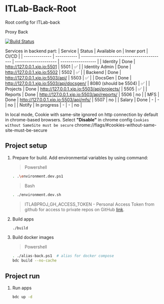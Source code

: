 # ITLab-Back-Root
Root config for ITLab-back

Proxy Back

[![Build Status](https://dev.azure.com/rtuitlab/RTU%20IT%20Lab/_apis/build/status/ITLab/ITLab-Back-Root?branchName=master)](https://dev.azure.com/rtuitlab/RTU%20IT%20Lab/_build/latest?definitionId=142&branchName=master)

Services in backend part:
| Service        | Status      | Available on                               | Inner port            | CI/CD              |
| -------------- | ----------- | ------------------------------------------ | --------------------- | ------------------ |
| Identity       | Done        | http://127.0.0.1.xip.io:5501               | 5501                  | :white_check_mark: |
| Identity Admin | Done        | http://127.0.0.1.xip.io:5502               | 5502                  | :white_check_mark: |
| Backend        | Done        | http://127.0.0.1.xip.io:5503/api/          | 5503                  | :white_check_mark: |
| DocsGen        | Done        | http://127.0.0.1.xip.io:5503/api/docsgen/  | 8080 (should be 5504) | :white_check_mark: |
| Projects       | Done        | http://127.0.0.1.xip.io:5503/api/projects/ | 5505                  | :white_check_mark: |
| Reports        | Done        | http://127.0.0.1.xip.io:5503/api/reports/  | 5506                  | no                 |
| MFS            | Done        | http://127.0.0.1.xip.io:5503/api/mfs/      | 5507                  | no                 |
| Salary         | Done        | -                                          | -                     | no                 |
| Notify         | In progress | -                                          | -                     | no                 |

In local mode, Cookie with same-site ignored on http connection by default in chrome-based browsers. Select **"Disable"** in chrome config `Cookies without SameSite must be secure` chrome://flags/#cookies-without-same-site-must-be-secure

## Project setup

1. Prepare for build. Add environmental variables by using command:
    > Powershell
    ```bash
    . .\environment.dev.ps1
    ```
    > Bash
    ```bash
    . ./environment.dev.sh
    ```
    > ITLABPROJ_GH_ACCESS_TOKEN - Personal Access Token from github for access to private repos on GitHub [link](https://github.com/settings/tokens).
2. Build apps
    ```bash
    ./build
    ```
3. Build docker images
    > Powershell
    ```bash
    . ./alias-back.ps1  # alias for docker compose
    bdc build --no-cache
    ```

## Project run

1. Run apps
    ```bash
    bdc up -d
    ```